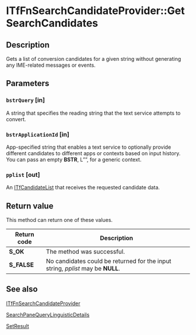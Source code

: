 # ITfFnSearchCandidateProvider::GetSearchCandidates

## Description

Gets a list of conversion candidates for a given string without generating any IME-related messages or events.

## Parameters

### `bstrQuery` [in]

A string that specifies the reading string that the text service attempts to convert.

### `bstrApplicationId` [in]

App-specified string that enables a text service to optionally provide different candidates to different apps or contexts based on input history. You can pass an empty **BSTR**, L””, for a generic context.

### `pplist` [out]

An [ITfCandidateList](https://learn.microsoft.com/windows/desktop/api/ctffunc/nn-ctffunc-itfcandidatelist) that receives the requested candidate data.

## Return value

This method can return one of these values.

| Return code | Description |
| --- | --- |
| **S_OK** | The method was successful. |
| **S_FALSE** | No candidates could be returned for the input string, *pplist* may be **NULL**. |

## See also

[ITfFnSearchCandidateProvider](https://learn.microsoft.com/windows/desktop/api/ctffunc/nn-ctffunc-itffnsearchcandidateprovider)

[SearchPaneQueryLinguisticDetails](https://learn.microsoft.com/uwp/api/windows.applicationmodel.search.searchpanequerylinguisticdetails)

[SetResult](https://learn.microsoft.com/windows/desktop/api/ctffunc/nf-ctffunc-itfcandidatelist-setresult)